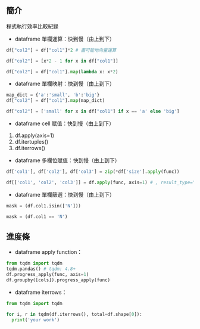 ## 簡介
程式執行效率比較紀錄

* dataframe 單欄運算：快到慢（由上到下）
```python
df["col2"] = df["col1"]*2 # 盡可能地向量運算

df["col2"] = [x*2 - 1 for x in df["col1"]]

df["col2"] = df["col1"].map(lambda x: x*2)
```

* dataframe 單欄映射：快到慢（由上到下）
```python
map_dict = {'a':'small', 'b':'big'}
df["col2"] = df["col1"].map(map_dict)

df["col2"] = ['small' for x in df["col1"] if x == 'a' else 'big']
```

* dataframe cell 賦值：快到慢（由上到下）
1. df.apply(axis=1)
2. df.itertuples()
3. df.iterrows()

* dataframe 多欄位賦值：快到慢（由上到下）
```python
df['col1'], df['col2'], df['col3'] = zip(*df['size'].apply(func))

df[['col1', 'col2', 'col3']] = df.apply(func, axis=1) # , result_type="expand"
```

* dataframe 單欄篩選：快到慢（由上到下）
```python
mask = (df.col1.isin(['N']))

mask = (df.col1 == 'N')
```

## 進度條
* dataframe apply function：
```python
from tqdm import tqdm
tqdm.pandas() # tqdm: 4.8+
df.progress_apply(func, axis=1)
df.groupby([cols]).progress_apply(func)
```

* dataframe iterrows：
```python
from tqdm import tqdm

for i, r in tqdm(df.iterrows(), total=df.shape[0]):
  print('your work')
```
